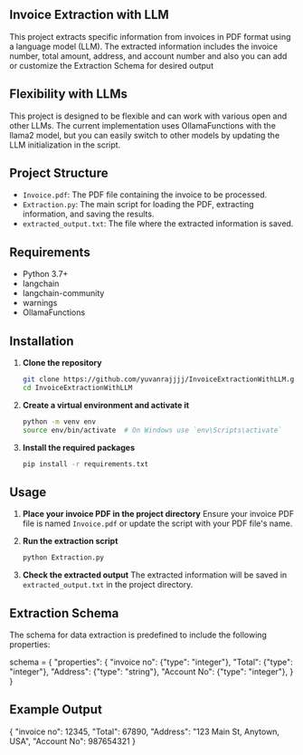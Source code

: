 ## Invoice Extraction with LLM

This project extracts specific information from invoices in PDF format using a language model (LLM). The extracted information includes the invoice number, total amount, address, and account number and also you can add or customize the Extraction Schema for desired output

## Flexibility with LLMs

This project is designed to be flexible and can work with various open and other LLMs. The current implementation uses OllamaFunctions with the llama2 model, but you can easily switch to other models by updating the LLM initialization in the script.

## Project Structure

- `Invoice.pdf`: The PDF file containing the invoice to be processed.
- `Extraction.py`: The main script for loading the PDF, extracting information, and saving the results.
- `extracted_output.txt`: The file where the extracted information is saved.

## Requirements

- Python 3.7+
- langchain
- langchain-community
- warnings
- OllamaFunctions

## Installation

1. **Clone the repository**
    ```bash
    git clone https://github.com/yuvanrajjjj/InvoiceExtractionWithLLM.git
    cd InvoiceExtractionWithLLM
    ```

2. **Create a virtual environment and activate it**
    ```bash
    python -m venv env
    source env/bin/activate  # On Windows use `env\Scripts\activate`
    ```

3. **Install the required packages**
    ```bash
    pip install -r requirements.txt
    ```

## Usage

1. **Place your invoice PDF in the project directory**
    Ensure your invoice PDF file is named `Invoice.pdf` or update the script with your PDF file's name.

2. **Run the extraction script**
    ```bash
    python Extraction.py
    ```

3. **Check the extracted output**
    The extracted information will be saved in `extracted_output.txt` in the project directory.

## Extraction Schema

The schema for data extraction is predefined to include the following properties:

schema = {
    "properties": {
        "invoice no": {"type": "integer"},
        "Total": {"type": "integer"},
        "Address": {"type": "string"},
        "Account No": {"type": "integer"},
    }
}

## Example Output
{
"invoice no": 12345,
"Total": 67890,
"Address": "123 Main St, Anytown, USA",
"Account No": 987654321
}
